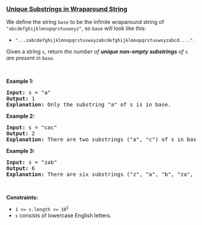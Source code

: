 ### [Unique Substrings in Wraparound String](https://leetcode.com/problems/unique-substrings-in-wraparound-string)

<p>We define the string <code>base</code> to be the infinite wraparound string of <code>&quot;abcdefghijklmnopqrstuvwxyz&quot;</code>, so <code>base</code> will look like this:</p>

<ul>
	<li><code>&quot;...zabcdefghijklmnopqrstuvwxyzabcdefghijklmnopqrstuvwxyzabcd....&quot;</code>.</li>
</ul>

<p>Given a string <code>s</code>, return <em>the number of <strong>unique non-empty substrings</strong> of </em><code>s</code><em> are present in </em><code>base</code>.</p>

<p>&nbsp;</p>
<p><strong class="example">Example 1:</strong></p>

<pre>
<strong>Input:</strong> s = &quot;a&quot;
<strong>Output:</strong> 1
<strong>Explanation:</strong> Only the substring &quot;a&quot; of s is in base.
</pre>

<p><strong class="example">Example 2:</strong></p>

<pre>
<strong>Input:</strong> s = &quot;cac&quot;
<strong>Output:</strong> 2
<strong>Explanation:</strong> There are two substrings (&quot;a&quot;, &quot;c&quot;) of s in base.
</pre>

<p><strong class="example">Example 3:</strong></p>

<pre>
<strong>Input:</strong> s = &quot;zab&quot;
<strong>Output:</strong> 6
<strong>Explanation:</strong> There are six substrings (&quot;z&quot;, &quot;a&quot;, &quot;b&quot;, &quot;za&quot;, &quot;ab&quot;, and &quot;zab&quot;) of s in base.
</pre>

<p>&nbsp;</p>
<p><strong>Constraints:</strong></p>

<ul>
	<li><code>1 &lt;= s.length &lt;= 10<sup>5</sup></code></li>
	<li><code>s</code> consists of lowercase English letters.</li>
</ul>
